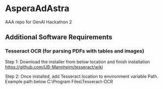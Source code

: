 # AsperaAdAstra
AAA repo for GenAI Hackathon 2


## Additional Software Requirements

### Tesseract OCR (for parsing PDFs with tables and images)

Step 1: Download the installer from below location and finish installation
https://github.com/UB-Mannheim/tesseract/wiki

Step 2: Once installed, add Tesseract location to environment variable Path. Example path below
C:\Program Files\Tesseract-OCR

